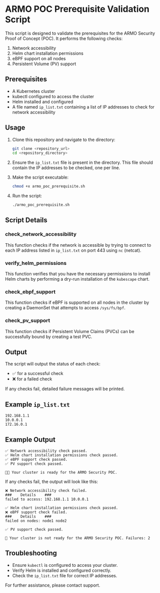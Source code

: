 # ARMO POC Prerequisite Validation Script

This script is designed to validate the prerequisites for the ARMO Security Proof of Concept (POC). It performs the following checks:

1. Network accessibility
2. Helm chart installation permissions
3. eBPF support on all nodes
4. Persistent Volume (PV) support

## Prerequisites

- A Kubernetes cluster
- kubectl configured to access the cluster
- Helm installed and configured
- A file named `ip_list.txt` containing a list of IP addresses to check for network accessibility

## Usage

1. Clone this repository and navigate to the directory:
   ```bash
   git clone <repository_url>
   cd <repository_directory>
   ```

2. Ensure the `ip_list.txt` file is present in the directory. This file should contain the IP addresses to be checked, one per line.

3. Make the script executable:
   ```bash
   chmod +x armo_poc_prerequisite.sh
   ```

4. Run the script:
   ```bash
   ./armo_poc_prerequisite.sh
   ```

## Script Details

### check_network_accessibility

This function checks if the network is accessible by trying to connect to each IP address listed in `ip_list.txt` on port 443 using `nc` (netcat).

### verify_helm_permissions

This function verifies that you have the necessary permissions to install Helm charts by performing a dry-run installation of the `kubescape` chart.

### check_ebpf_support

This function checks if eBPF is supported on all nodes in the cluster by creating a DaemonSet that attempts to access `/sys/fs/bpf`.

### check_pv_support

This function checks if Persistent Volume Claims (PVCs) can be successfully bound by creating a test PVC.

## Output

The script will output the status of each check:

- ✅ for a successful check
- ❌ for a failed check

If any checks fail, detailed failure messages will be printed.

## Example `ip_list.txt`

```
192.168.1.1
10.0.0.1
172.16.0.1
```

## Example Output

```plaintext
✅ Network accessibility check passed.
✅ Helm chart installation permissions check passed.
✅ eBPF support check passed.
✅ PV support check passed.

🎉🐼 Your cluster is ready for the ARMO Security POC.
```

If any checks fail, the output will look like this:

```plaintext
❌ Network accessibility check failed.
###    Details    ###
failed to access: 192.168.1.1 10.0.0.1

✅ Helm chart installation permissions check passed.
❌ eBPF support check failed.
###    Details    ###
failed on nodes: node1 node2

✅ PV support check passed.

🚨 Your cluster is not ready for the ARMO Security POC. Failures: 2
```

## Troubleshooting

- Ensure `kubectl` is configured to access your cluster.
- Verify Helm is installed and configured correctly.
- Check the `ip_list.txt` file for correct IP addresses.

For further assistance, please contact support.